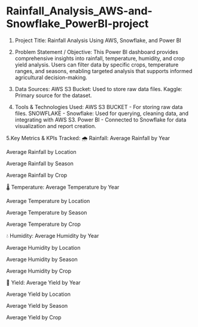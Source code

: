 # Rainfall_Analysis_AWS-and-Snowflake_PowerBI-project
 1. Project Title:
    Rainfall Analysis Using AWS, Snowflake, and Power BI
 
 2. Problem Statement / Objective:
    This Power BI dashboard provides comprehensive insights into rainfall, temperature, humidity, and crop yield analysis.
    Users can filter data by specific crops, temperature ranges, and seasons, enabling targeted analysis that supports informed agricultural decision-making.

 3. Data Sources:
    AWS S3 Bucket: Used to store raw data files.
    Kaggle: Primary source for the dataset.
 
 5. Tools & Technologies Used:
    AWS S3 BUCKET - For storing raw data files.
    SNOWFLAKE - Snowflake: Used for querying, cleaning data, and integrating with AWS S3.
    Power BI - Connected to Snowflake for data visualization and report creation.
 
 5.Key Metrics & KPIs Tracked:
   🌧️ Rainfall:
Average Rainfall by Year

Average Rainfall by Location

Average Rainfall by Season

Average Rainfall by Crop

🌡️ Temperature:
Average Temperature by Year

Average Temperature by Location

Average Temperature by Season

Average Temperature by Crop

💧 Humidity:
Average Humidity by Year

Average Humidity by Location

Average Humidity by Season

Average Humidity by Crop

🌾 Yield:
Average Yield by Year

Average Yield by Location

Average Yield by Season

Average Yield by Crop

  

  
